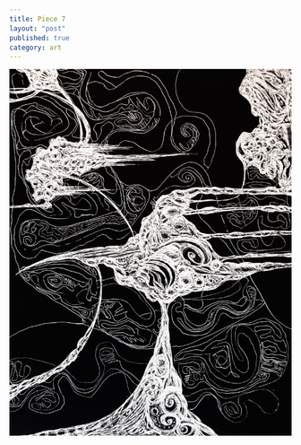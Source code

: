 ```yaml
---
title: Piece 7   
layout: "post"
published: true
category: art
---
```

![Piece 7](/assets/art/7.jpg)
